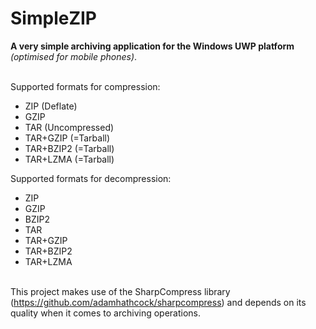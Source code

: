 # SimpleZIP

<b>A very simple archiving application for the Windows UWP platform</b> *(optimised for mobile phones)*.

<br />Supported formats for compression:
  - ZIP (Deflate)
  - GZIP
  - TAR (Uncompressed)
  - TAR+GZIP (=Tarball)
  - TAR+BZIP2 (=Tarball)
  - TAR+LZMA (=Tarball)
  
Supported formats for decompression:
  - ZIP
  - GZIP
  - BZIP2
  - TAR
  - TAR+GZIP
  - TAR+BZIP2
  - TAR+LZMA

<br />This project makes use of the SharpCompress library (https://github.com/adamhathcock/sharpcompress) and depends on its quality when it comes to archiving operations.
